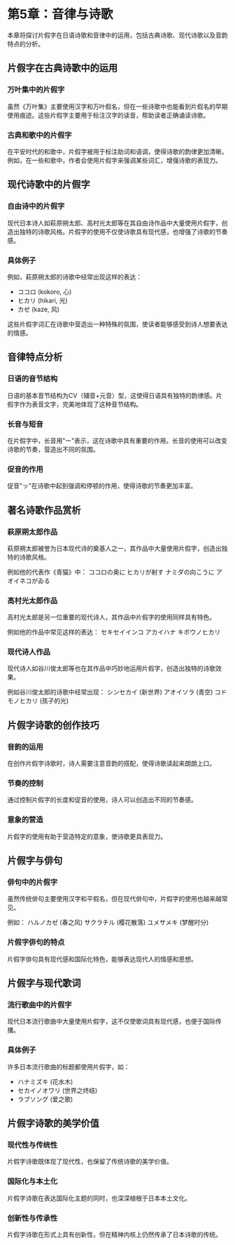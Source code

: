 # 第5章：音律与诗歌

本章将探讨片假字在日语诗歌和音律中的运用，包括古典诗歌、现代诗歌以及音韵特点的分析。

## 片假字在古典诗歌中的运用

### 万叶集中的片假字
虽然《万叶集》主要使用汉字和万叶假名，但在一些诗歌中也能看到片假名的早期使用痕迹。这些片假字主要用于标注汉字的读音，帮助读者正确诵读诗歌。

### 古典和歌中的片假字
在平安时代的和歌中，片假字被用于标注助词和语调，使得诗歌的韵律更加清晰。例如，在一些和歌中，作者会使用片假字来强调某些词汇，增强诗歌的表现力。

## 现代诗歌中的片假字

### 自由诗中的片假字
现代日本诗人如萩原朔太郎、高村光太郎等在其自由诗作品中大量使用片假字，创造出独特的诗歌风格。片假字的使用不仅使诗歌具有现代感，也增强了诗歌的节奏感。

### 具体例子
例如，萩原朔太郎的诗歌中经常出现这样的表达：
- ココロ (kokoro, 心)
- ヒカリ (hikari, 光)
- カゼ (kaze, 风)

这些片假字词汇在诗歌中营造出一种特殊的氛围，使读者能够感受到诗人想要表达的情感。

## 音律特点分析

### 日语的音节结构
日语的基本音节结构为CV（辅音+元音）型，这使得日语具有独特的韵律感。片假字作为表音文字，完美地体现了这种音节结构。

### 长音与短音
在片假字中，长音用"ー"表示，这在诗歌中具有重要的作用。长音的使用可以改变诗歌的节奏，营造出不同的氛围。

### 促音的作用
促音"ッ"在诗歌中起到强调和停顿的作用，使得诗歌的节奏更加丰富。

## 著名诗歌作品赏析

### 萩原朔太郎作品
萩原朔太郎被誉为日本现代诗的奠基人之一，其作品中大量使用片假字，创造出独特的诗歌风格。

例如他的代表作《青猫》中：
ココロの奥に
ヒカリが射す
ナミダの向こうに
アオイネコがゐる

### 高村光太郎作品
高村光太郎是另一位重要的现代诗人，其作品中片假字的使用同样具有特色。

例如他的作品中常见这样的表达：
セキセイインコ
アカイハナ
キボウノヒカリ

### 现代诗人作品
现代诗人如谷川俊太郎等也在其作品中巧妙地运用片假字，创造出独特的诗歌效果。

例如谷川俊太郎的诗歌中经常出现：
シンセカイ (新世界)
アオイソラ (青空)
コドモノヒカリ (孩子的光)

## 片假字诗歌的创作技巧

### 音韵的运用
在创作片假字诗歌时，诗人需要注意音韵的搭配，使得诗歌读起来朗朗上口。

### 节奏的控制
通过控制片假字的长度和促音的使用，诗人可以创造出不同的节奏感。

### 意象的营造
片假字的使用有助于营造特定的意象，使诗歌更具表现力。

## 片假字与俳句

### 俳句中的片假字
虽然传统俳句主要使用汉字和平假名，但在现代俳句中，片假字的使用也越来越常见。

例如：
ハルノカゼ (春之风)
サクラチル (樱花散落)
ユメサメキ (梦醒时分)

### 片假字俳句的特点
片假字俳句具有现代感和国际化特色，能够表达现代人的情感和思想。

## 片假字与现代歌词

### 流行歌曲中的片假字
现代日本流行歌曲中大量使用片假字，这不仅使歌词具有现代感，也便于国际传播。

### 具体例子
许多日本流行歌曲的标题都使用片假字，如：
- ハナミズキ (花水木)
- セカイノオワリ (世界之终结)
- ラブソング (爱之歌)

## 片假字诗歌的美学价值

### 现代性与传统性
片假字诗歌既体现了现代性，也保留了传统诗歌的美学价值。

### 国际化与本土化
片假字诗歌在表达国际化主题的同时，也深深植根于日本本土文化。

### 创新性与传承性
片假字诗歌在形式上具有创新性，但在精神内核上仍然传承了日本诗歌的传统。
